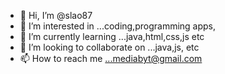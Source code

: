 - 👋 Hi, I’m @slao87
- 👀 I’m interested in ...coding,programming apps,
- 🌱 I’m currently learning ...java,html,css,js etc
- 💞️ I’m looking to collaborate on ...java,js, etc
- 📫 How to reach me ...mediabyt@gmail.com

<!---
slao87/slao87 is a ✨ special ✨ repository because its `README.md` (this file) appears on your GitHub profile.
You can click the Preview link to take a look at your changes.
--->

